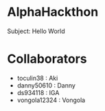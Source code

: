 # AlphaHackthon
Subject: Hello World

# Collaborators
- toculin38    : Aki
- danny50610   : Danny
- ds934118     : IGA
- vongola12324 : Vongola

